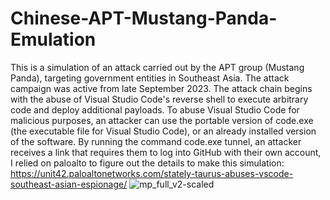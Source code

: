 # Chinese-APT-Mustang-Panda-Emulation
This is a simulation of an attack carried out by the APT group (Mustang Panda), targeting government entities in Southeast Asia. The attack campaign was active from late September 2023. The attack chain begins with the abuse of Visual Studio Code's reverse shell to execute arbitrary code and deploy additional payloads.
 To abuse Visual Studio Code for malicious purposes, an attacker can use the portable version of code.exe (the executable file for Visual Studio Code), or an already installed version of the software. By running the command code.exe tunnel, an attacker receives a link that requires them to log into GitHub with their own account, I relied on paloalto to figure out the details to make this simulation: https://unit42.paloaltonetworks.com/stately-taurus-abuses-vscode-southeast-asian-espionage/
![mp_full_v2-scaled](https://github.com/user-attachments/assets/3bb8f97a-b7e1-4e1d-9d4f-abffbe6ffd85)
